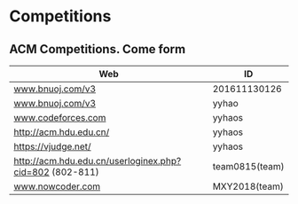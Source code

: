 # Competitions
## ACM Competitions. Come form 


| Web	| ID |
| ------ | ------ |
| www.bnuoj.com/v3	| 201611130126 |
| www.bnuoj.com/v3	| yyhao |
| www.codeforces.com | yyhaos |  
| http://acm.hdu.edu.cn/ | yyhaos |  
| https://vjudge.net/  | yyhaos |
| http://acm.hdu.edu.cn/userloginex.php?cid=802 (802-811)  | team0815(team) |
| www.nowcoder.com	| MXY2018(team) |
